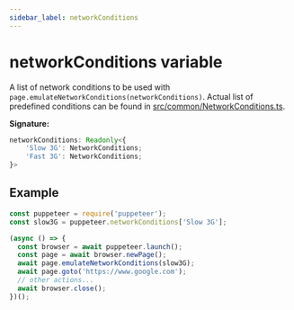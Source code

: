 ```yaml
---
sidebar_label: networkConditions
---
```

# networkConditions variable

A list of network conditions to be used with `page.emulateNetworkConditions(networkConditions)`. Actual list of predefined conditions can be found in [src/common/NetworkConditions.ts](https://github.com/puppeteer/puppeteer/blob/main/src/common/NetworkConditions.ts).

**Signature:**

```typescript
networkConditions: Readonly<{
    'Slow 3G': NetworkConditions;
    'Fast 3G': NetworkConditions;
}>
```

## Example


```ts
const puppeteer = require('puppeteer');
const slow3G = puppeteer.networkConditions['Slow 3G'];

(async () => {
  const browser = await puppeteer.launch();
  const page = await browser.newPage();
  await page.emulateNetworkConditions(slow3G);
  await page.goto('https://www.google.com');
  // other actions...
  await browser.close();
})();
```

